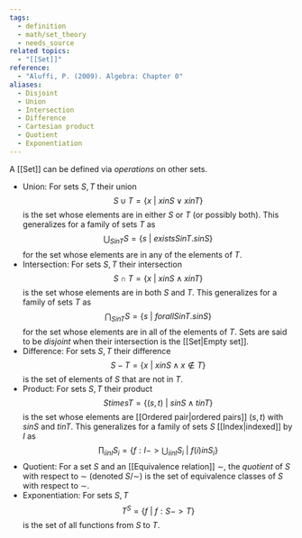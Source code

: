 ```yaml
---
tags:
  - definition
  - math/set_theory
  - needs_source
related topics:
  - "[[Set]]"
reference:
  - "Aluffi, P. (2009). Algebra: Chapter 0"
aliases:
  - Disjoint
  - Union
  - Intersection
  - Difference
  - Cartesian product
  - Quotient
  - Exponentiation
---
```

A [[Set]] can be defined via _operations_ on other sets. 
- Union:
	For sets $S,T$ their union$$
		S\cup T=\{x\ |\ x in S \lor x in T\}
	$$is the set whose elements are in either $S$ or $T$ (or possibly both). This generalizes for a family of sets $T$ as$$
		\bigcup_{S in T} S = \{s\ |\ exists S in T.s in S\}
	$$for the set whose elements are in any of the elements of $T$.
- Intersection:
	For sets $S,T$ their intersection$$
		S\cap T = \{x\ |\ x in S \land x in T\}
	$$is the set whose elements are in both $S$ and $T$. This generalizes for a family of sets $T$ as$$
		\bigcap_{S in T} S=\{s\ |\ forall S in T. s in S\}
	$$for the set whose elements are in all of the elements of $T$. Sets are said to be _disjoint_ when their intersection is the [[Set|Empty set]].
- Difference:
	For sets $S,T$ their difference$$
		S-T = \{x\ |\ x in S \land x\notin T\}
	$$is the set of elements of $S$ that are not in $T$.
- Product:
	For sets $S,T$ their product$$
		S times T = \{(s,t)\ |\ s in S \land t in T\}
	$$is the set whose elements are [[Ordered pair|ordered pairs]] $(s,t)$ with $s in S$ and $t in T$. This generalizes for a family of sets $S$ [[Index|indexed]] by $I$ as$$
		\prod_{i in I} S_i = \left.\left\{ f:I -> \bigcup_{i in I}S_i\ \right|\ f(i) in S_i\right\}
	$$
- Quotient:
	For a set $S$ and an [[Equivalence relation]] $\sim$, the _quotient_ of $S$ with respect to $\sim$ (denoted $S/\sim$) is the set of equivalence classes of $S$ with respect to $\sim$.
- Exponentiation:
	For sets $S,T$$$
		T^S = \{f\ |\ f: S -> T\}
	$$is the set of all functions from $S$ to $T$.